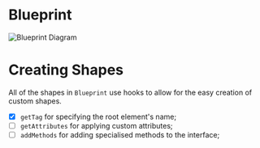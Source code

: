 # Blueprint

![Blueprint Diagram](http://i.imgur.com/Kc1iqli.png)

# Creating Shapes

All of the shapes in `Blueprint` use hooks to allow for the easy creation of custom shapes.

- [x] `getTag` for specifying the root element's name;
- [ ] `getAttributes` for applying custom attributes;
- [ ] `addMethods` for adding specialised methods to the interface;
